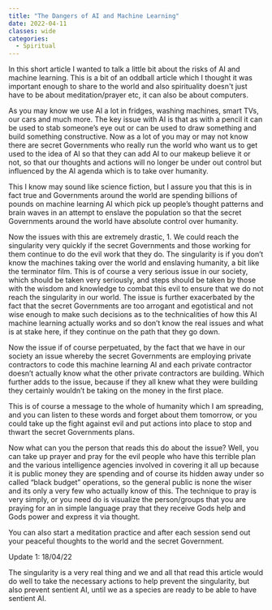 ```yaml
---
title: "The Dangers of AI and Machine Learning"
date: 2022-04-11
classes: wide
categories:
  - Spiritual
---
```


In this short article I wanted to talk a little bit about the risks of AI and machine learning. This is a bit of an oddball article which I thought it was important enough to share to the world and also spirituality doesn't just have to be about meditation/prayer etc, it can also be about computers.

As you may know we use AI a lot in fridges, washing machines, smart TVs, our cars and much more. The key issue with AI is that as with a pencil it can be used to stab someone’s eye out or can be used to draw something and build something constructive. Now as a lot of you may or may not know there are secret Governments who really run the world who want us to get used to the idea of AI so that they can add AI to our makeup believe it or not, so that our thoughts and actions will no longer be under out control but influenced by the AI agenda which is to take over humanity.

This I know may sound like science fiction, but I assure you that this is in fact true and Governments around the world are spending billions of pounds on machine learning AI which pick up people’s thought patterns and brain waves in an attempt to enslave the population so that the secret Governments around the world have absolute control over humanity.

Now the issues with this are extremely drastic, 1. We could reach the singularity very quickly if the secret Governments and those working for them continue to do the evil work that they do. The singularity is if you don’t know the machines taking over the world and enslaving humanity, a bit like the terminator film. This is of course a very serious issue in our society, which should be taken very seriously, and steps should be taken by those with the wisdom and knowledge to combat this evil to ensure that we do not reach the singularity in our world. The issue is further exacerbated by the fact that the secret Governments are too arrogant and egotistical and not wise enough to make such decisions as to the technicalities of how this AI machine learning actually works and so don’t know the real issues and what is at stake here, if they continue on the path that they go down.

Now the issue if of course perpetuated, by the fact that we have in our society an issue whereby the secret Governments are employing private contractors to code this machine learning AI and each private contractor doesn’t actually know what the other private contractors are building. Which further adds to the issue, because if they all knew what they were building they certainly wouldn’t be taking on the money in the first place.

This is of course a message to the whole of humanity which I am spreading, and you can listen to these words and forget about them tomorrow, or you could take up the fight against evil and put actions into place to stop and thwart the secret Governments plans.

Now what can you the person that reads this do about the issue? Well, you can take up prayer and pray for the evil people who have this terrible plan and the various intelligence agencies involved in covering it all up because it is public money they are spending and of course its hidden away under so called “black budget” operations, so the general public is none the wiser and its only a very few who actually know of this. The technique to pray is very simply, or you need do is visualize the person/groups that you are praying for an in simple language pray that they receive Gods help and Gods power and express it via thought.

You can also start a meditation practice and after each session send out your peaceful thoughts to the world and the secret Government. 

Update 1: 18/04/22

The singularity is a very real thing and we and all that read this article would do well to take the necessary actions to help prevent the singularity, but also prevent sentient AI, until we as a species are ready to be able to have sentient AI.

